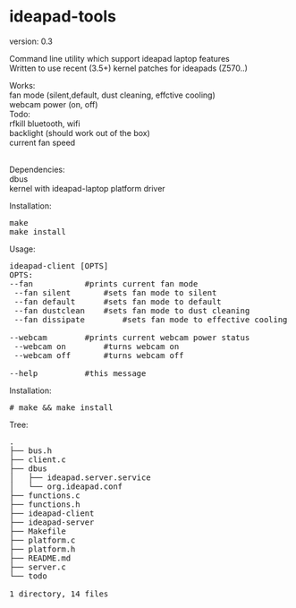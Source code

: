 ideapad-tools
=============

version: 0.3 <br>

Command line utility which support ideapad laptop features <br>
Written to use recent (3.5+) kernel patches for ideapads (Z570..) <br>

Works:<br>
fan mode (silent,default, dust cleaning, effctive cooling) <br>
webcam power (on, off) <br>
Todo: <br>
rfkill bluetooth, wifi <br>
backlight (should work out of the box) <br>
current fan speed <br>
<br>

Dependencies:<br>
dbus<br>
kernel with ideapad-laptop platform driver<br>

Installation:
<pre>
make
make install
</pre>

Usage:
<pre>
ideapad-client [OPTS]
OPTS:
--fan 			#prints current fan mode
 --fan silent		#sets fan mode to silent
 --fan default		#sets fan mode to default
 --fan dustclean	#sets fan mode to dust cleaning
 --fan dissipate		#sets fan mode to effective cooling

--webcam		#prints current webcam power status
 --webcam on		#turns webcam on
 --webcam off		#turns webcam off

--help			#this message
</pre>

Installation:<br>
<pre>
# make && make install
</pre>

Tree:
<pre>
.
├── bus.h
├── client.c
├── dbus
│   ├── ideapad.server.service
│   └── org.ideapad.conf
├── functions.c
├── functions.h
├── ideapad-client
├── ideapad-server
├── Makefile
├── platform.c
├── platform.h
├── README.md
├── server.c
└── todo

1 directory, 14 files
</tree>
